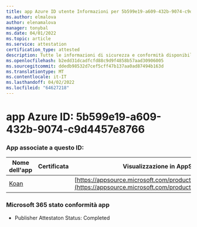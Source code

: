 ```yaml
---
title: app Azure ID utente Informazioni per 5b599e19-a609-432b-9074-c9d4457e8766
ms.author: elmalova
author: elenamalova
manager: tonybal
ms.date: 04/01/2022
ms.topic: article
ms.service: attestation
certification_type: attested
description: Tutte le informazioni di sicurezza e conformità disponibili per 5b599e19-a609-432b-9074-c9d4457e8766.
ms.openlocfilehash: b2edd31dcadfcfd88c9d9f4858b57aad30906005
ms.sourcegitcommit: ddedb98532d7cef5cff47b137aa0ad87494b163d
ms.translationtype: MT
ms.contentlocale: it-IT
ms.lasthandoff: 04/02/2022
ms.locfileid: "64627218"
---
```

# <a name="azure-app-id-5b599e19-a609-432b-9074-c9d4457e8766"></a>app Azure ID: 5b599e19-a609-432b-9074-c9d4457e8766


### <a name="apps-associated-with-this-id"></a>App associate a questo ID:
| **Nome dell'app** | **Certificata** | **Visualizzazione in AppSource** |
|--------------|---------------|-----------------------|
| [Koan](../forward/WA200002936.md) |  | [https://appsource.microsoft.com/product/office/WA200002936](https://appsource.microsoft.com/product/office/WA200002936) |

### <a name="microsoft-365-app-compliance-status"></a>Microsoft 365 stato conformità app
- Publisher Attestaton Status: Completed

